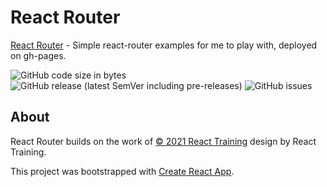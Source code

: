 React Router
============

[React Router](https://github.com/coreybailey07/react-router) - Simple react-router examples for me to play with, deployed on gh-pages.

![GitHub code size in bytes](https://img.shields.io/github/languages/code-size/coreybailey07/react-router)
![GitHub release (latest SemVer including pre-releases)](https://img.shields.io/github/v/release/coreybailey07/react-router?include_prereleases)
![GitHub issues](https://img.shields.io/github/issues/coreybailey07/react-router)

## About

React Router builds on the work of [© 2021 React Training](https://creativecommons.org/licenses/by/4.0/) design by React Training.

This project was bootstrapped with [Create React App](https://github.com/facebook/create-react-app).
